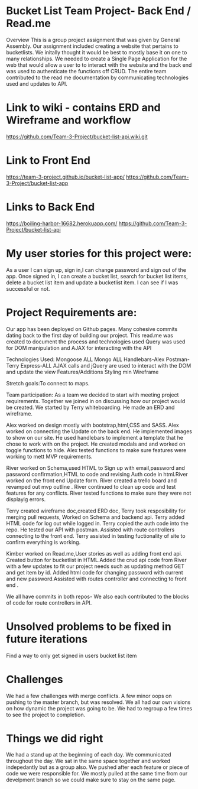 # Bucket List Team Project- Back End / Read.me
Overview
This is a group project assignment that was given by General Assembly. Our assignment included creating a website that pertains to bucketlists. We initally thought it would be best to mostly base it on one to many relationships. We needed to create a Single Page Application for the web that would allow a user to to interact with the website and the back end was used to authenticate the functions off CRUD.
The entire team contributed to the read me documentation by communicating technologies used and updates to API.

# Link to wiki - contains ERD and Wireframe and workflow
<https://github.com/Team-3-Project/bucket-list-api.wiki.git>

# Link to Front End
https://team-3-project.github.io/bucket-list-app/
https://github.com/Team-3-Project/bucket-list-app
# Links to Back End
https://boiling-harbor-16682.herokuapp.com/
https://github.com/Team-3-Project/bucket-list-api

# My user stories for this project were:

As a user I can sign up, sign in,I can change password and sign out of the app.
Once signed in, I can create a bucket list, search for bucket list items, delete a bucket list item and update a bucketlist item.
I can see if I was successful or not.

# Project Requirements are:
Our app has been deployed on Github pages.
Many cohesive commits dating back to the first day of building our project.
This read.me was created to document the process and technologies used
Query was used for DOM manipulation and AJAX for interacting with the API

Technologies Used:
Mongoose ALL
Mongo ALL
Handlebars-Alex
Postman-Terry
Express-ALL
AJAX calls and jQuery are used to interact with the DOM and update the view
Features/Additions
Styling min
Wireframe

Stretch goals:To connect to maps.

Team participation:
As a team we decided to start with meeting project requirements.
Together we joined in on discussing how our project would be created. We started by Terry whiteboarding. He made an ERD and wireframe.

Alex worked on design mostly with bootstrap,html,CSS and SASS. Alex worked on connecting the Update on the back end. He implemented images to show on our site. He used handlebars to implement a template that he chose to work with on the project. He created modals and and worked on toggle functions to hide. Alex tested functions to make sure features were working to mett MVP requirements.

River worked on Schema,used HTML to Sign up with email,password and password confirmation,HTML to code and revising Auth code in html.River worked on the front end Update form. River created a trello board and revamped out mvp outline . River continued to clean up code and test features for any conflicts. River tested functions to make sure they were not displayig errors.

Terry created wireframe doc,created ERD doc, Terry took resposibility for merging pull requests, Worked on Schema and backend api. Terry added HTML code for log out while logged in. Terry copied the auth code into the repo. He tested our API with postman. Assisted with route controllers connecting to the front end. Terry assisted in testing fuctionality of site to confirm everything is working.

Kimber worked on Read.me,User stories as well as adding front end api. Created button for bucketlist in HTML.Added the crud api code from River with a few updates to fit our project needs such as updating method GET and get item by id. Added html code for changing password with current and new password.Assisted with routes controller and connecting to front end .

We all have commits in both repos- We also each contributed to the blocks of code for route controllers in API.
# Unsolved problems to be fixed in future iterations
Find a way to only get signed in users bucket list item
# Challenges

We had a few challenges with merge conflicts.
A few minor oops on pushing to the master branch, but was resolved.
We all had our own visions on how dynamic the project was going to be.
We had to regroup a few times to see the project to completion.


# Things we did right
We had a stand up at the beginning of each day.
We communicated throughout the day.
We sat in the same space together and worked indepedantly but as a group also.
We pushed after each feature or piece of code we were responsible for.
We mostly pulled at the same time from our develpment branch so we could make sure to stay on the same page.

